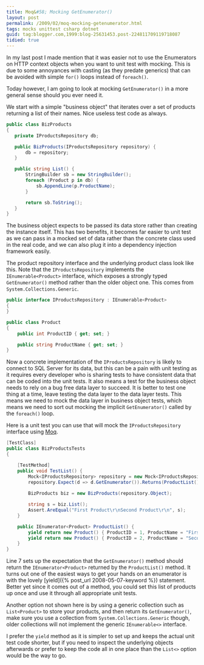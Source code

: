 ```yaml
---
title: Moq&#58; Mocking GetEnumerator()
layout: post
permalink: /2009/02/moq-mocking-getenumerator.html
tags: mocks unittest csharp dotnet
guid: tag:blogger.com,1999:blog-25631453.post-224811709119718087
tidied: true
---
```


In my last post I made mention that it was easier not to use the Enumerators on HTTP context objects when you want to unit test with mocking. This is due to some annoyances with casting (as they predate generics) that can be avoided with simple `for()` loops instead of `foreach()`.

Today however, I am going to look at mocking `GetEnumerator()` in a more general sense should you ever need it.

<!-- more -->
  
We start with a simple "business object" that iterates over a set of products returning a list of their names. Nice useless test code as always.  

```csharp
public class BizProducts
{
   private IProductsRepository db;

   public BizProducts(IProductsRepository repository) {
       db = repository;
   }

   public string List() {
       StringBuilder sb = new StringBuilder();
       foreach (Product p in db) {
           sb.AppendLine(p.ProductName);
       }

       return sb.ToString();
   }
}
```

The business object expects to be passed its data store rather than creating the instance itself. This has two benefits, it becomes far easier to unit test as we can pass in a mocked set of data rather than the concrete class used in the real code, and we can also plug it into a dependency injection framework easily.

The product repository interface and the underlying product class look like this. Note that the `IProductsRepository` implements the `IEnumerable<Product>` interface, which exposes a strongly typed `GetEnumerator()` method rather than the older object one. This comes from `System.Collections.Generic`.

```csharp
public interface IProductsRepository : IEnumerable<Product>
{
}

public class Product
{
    public int ProductID { get; set; }

    public string ProductName { get; set; }
}
```
  
Now a concrete implementation of the `IProductsRepository` is likely to connect to SQL Server for its data, but this can be a pain with unit testing as it requires every developer who is sharing tests to have consistent data that can be coded into the unit tests. It also means a test for the business object needs to rely on a bug free data layer to succeed. It is better to test one thing at a time, leave testing the data layer to the data layer tests. This means we need to mock the data layer in business object tests, which means we need to sort out mocking the implicit `GetEnumerator()` called by the `foreach()` loop.  

Here is a unit test you can use that will mock the `IProductsRepository` interface using [Moq](http://code.google.com/p/moq/). 

```csharp
[TestClass]
public class BizProductsTests
{

    [TestMethod]
    public void TestList() {
        Mock<IProductsRepository> repository = new Mock<IProductsRepository>();
        repository.Expect(d => d.GetEnumerator()).Returns(ProductList());
        
        BizProducts biz = new BizProducts(repository.Object);

        string s = biz.List();
        Assert.AreEqual("First Product\r\nSecond Product\r\n", s);
    }

    public IEnumerator<Product> ProductList() {
        yield return new Product() { ProductID = 1, ProductName = "First Product" };
        yield return new Product() { ProductID = 2, ProductName = "Second Product" };
    }
}
```

Line 7 sets up the expectation that the `GetEnumerator()` method should return the `IEnumerator<Product>` returned by the `ProductList()` method. It turns out one of the easiest ways to get your hands on an enumerator is with the lovely [yield]({% post_url 2008-05-07-keyword %}) statement. Better yet since it comes out of a method, you could set this list of products up once and use it through all appropriate unit tests.

Another option not shown here is by using a generic collection such as `List<Product>` to store your products, and then return its `GetEnumerator()`, make sure you use a collection from `System.Collections.Generic` though, older collections will not implement the generic `IEnumerable<>` interface.

I prefer the `yield` method as it is simpler to set up and keeps the actual unit test code shorter, but if you need to inspect the underlying objects afterwards or prefer to keep the code all in one place than the `List<>` option would be the way to go.  
